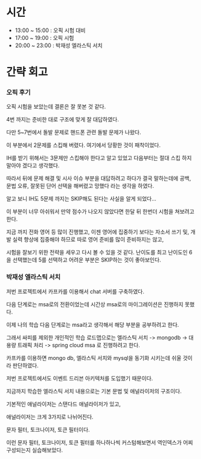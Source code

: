 # 시간
- 13:00 ~ 15:00 : 오픽 시험 대비
- 17:00 ~ 19:00 : 오픽 시험
- 20:00 ~ 23:00 : 박재성 엘라스틱 서치

# 간략 회고

### 오픽 후기

오픽 시험을 보았는데 결론은 잘 못본 것 같다.

4번 까지는 준비한 대로 구조에 맞게 잘 대답하였다.

다만 5~7번에서 돌발 문제로 핸드폰 관련 돌발 문제가 나왔다.

이 부분에서 2문제를 스킵해 버렸다. 여기에서 당황한 것이 패착이었다.

IH를 받기 위해서는 3문제만 스킵해야 한다고 알고 있었고 다음부터는 절대 스킵 하지 말아야 겠다고 생각했다.

따라서 뒤에 문제 해결 및 시사 이슈 부분을 대답하려고 하다가 결국 말하는데에 공백, 문법 오류, 잘못된 단어 선택을 해버렸고 망했다 라는 생각을 하였다.

알고 보니 IH도 5문제 까지는 SKIP해도 된다는 사실을 알게 되었다...

이 부분이 너무 아쉬워서 만약 점수가 나오지 않았다면 한달 뒤 한번더 시험을 쳐보려고 한다.

지금 까지 전화 영어 등 많이 진행했고, 이젠 영어에 집중하기 보다는 자소서 쓰기 및, 개발 실력 향상에 집중해야 하므로 따로 영어 준비를 많이 준비하지는 않고,

시험을 잘보기 위한 전략을 세우고 다시 볼 수 있을 것 같다. 난이도를 최고 난이도인 6을 선택했는데 5를 선택하고 어려운 부분은 SKIP하는 것이 좋아보인다.

### 박재성 엘라스틱 서치

저번 프로젝트에서 카프카를 이용해서 chat 서버를 구축하였다.

다음 단계로는 msa로의 전환이었는데 시간상 msa로의 마이그레이션은 진행하지 못했다.

이제 나의 학습 다음 단계로는 msa라고 생각해서 해당 부분을 공부하려고 한다.

그래서 싸피를 제외한 개인적인 학습 로드맵으로는 엘라스틱 서치 -> mongodb -> 대용량 트래픽 처리 -> spring cloud msa 로 진행하려고 한다.

카프카를 이용하면 mongo db, 엘라스틱 서치와 mysql을 동기화 시키는데 쉬울 것이라 판단하였다.

저번 프로젝트에서도 이벤트 드리븐 아키텍처를 도입했기 때문이다.

지금까지 학습한 엘라스틱 서치 내용으로는 기본 문법 및 애널라이저의 구조이다.

기본적인 애널라이저는 스탠다드 애널라이저가 있고,

애널라이저는 크게 3가지로 나뉘어진다.

문자 필터, 토크나이저, 토큰 필터이다.

이런 문자 필터, 토크나이저, 토큰 필터를 하나하나씩 커스텀해보면서 역인덱스가 어찌 구성되는지 실습해보았다.
